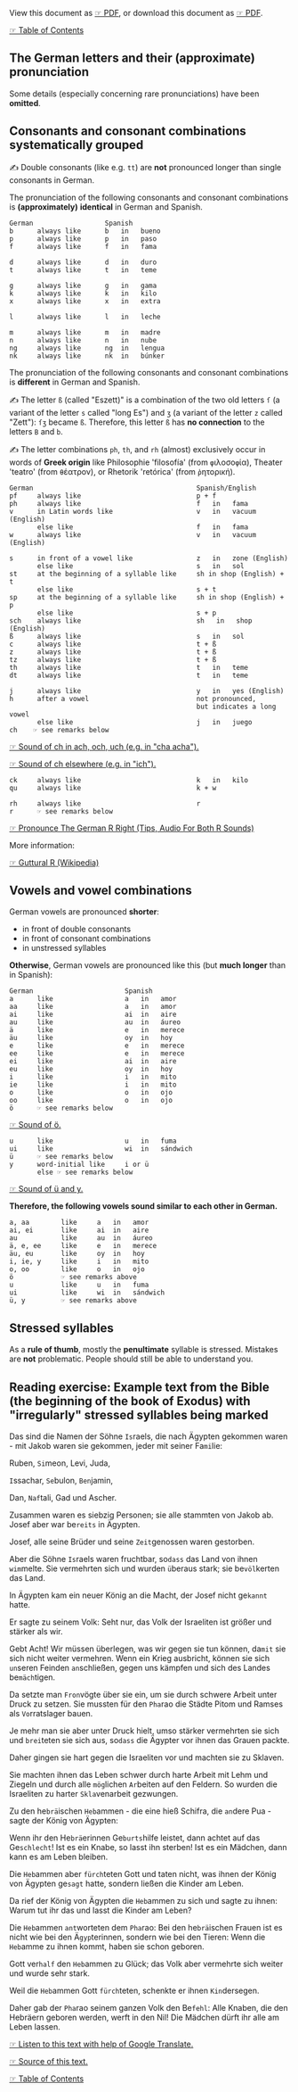 
View this document as [☞ PDF](https://github.com/deduke-men-a-selanna/angel_/blob/main/Pronunciation.pdf), or download this document as [☞ PDF](https://raw.githubusercontent.com/deduke-men-a-selanna/angel_/main/Pronunciation.pdf).

[☞ Table of Contents](https://github.com/deduke-men-a-selanna/angel_/blob/main/Readme.md)


**The German letters and their (approximate) pronunciation**
--

Some details (especially concerning rare pronunciations) have been **omitted**.

Consonants and consonant combinations systematically grouped
--

✍️ Double consonants (like e.g. `tt`) are **not** pronounced longer than single consonants in German.

The pronunciation of the following consonants and consonant combinations is **(approximately)** **identical** in German and Spanish.

	German                  Spanish
    b      always like      b   in   bueno
    p      always like      p   in   paso
    f      always like      f   in   fama

    d      always like      d   in   duro
    t      always like      t   in   teme

    g      always like      g   in   gama
    k      always like      k   in   kilo
    x      always like      x   in   extra

    l      always like      l   in   leche

    m      always like      m   in   madre
    n      always like      n   in   nube
    ng     always like      ng  in   lengua
    nk     always like      nk  in   búnker

The pronunciation of the following consonants and consonant combinations is **different** in German and Spanish.

✍️ The letter `ß` (called "Eszett)" is a combination of the two old letters `ſ` (a variant of the letter `s` called "long Es") and `ʒ` (a variant of the letter `z` called "Zett"): `ſʒ` became `ß`. Therefore, this letter `ß` has **no connection** to the letters `B` and `b`.

✍️ The letter combinations `ph`, `th`, and `rh` (almost) exclusively occur in words of **Greek origin** like Philosophie 'filosofía' (from `φ`ιλοσο`φ`ία), Theater 'teatro' (from `θ`έατρον), or Rhetorik 'retórica' (from `ῥ`ητορική).

	German                                         Spanish/English
    pf     always like                             p + f
    ph     always like                             f   in   fama
    v      in Latin words like                     v   in   vacuum (English)
           else like                               f   in   fama
    w      always like                             v   in   vacuum (English)

    s      in front of a vowel like                z   in   zone (English)
           else like                               s   in   sol
    st     at the beginning of a syllable like     sh in shop (English) + t
           else like                               s + t
    sp     at the beginning of a syllable like     sh in shop (English) + p
           else like                               s + p
    sch    always like                             sh   in   shop (English)
    ß      always like                             s   in   sol
    c      always like                             t + ß
    z      always like                             t + ß
    tz     always like                             t + ß
    th     always like                             t   in   teme
    dt     always like                             t   in   teme

    j      always like                             y   in   yes (English)
    h      after a vowel                           not pronounced,
                                                   but indicates a long vowel
           else like                               j   in   juego
    ch    ☞ see remarks below

[☞ Sound of ch in ach, och, uch (e.g. in "cha acha").](https://upload.wikimedia.org/wikipedia/commons/0/0f/Voiceless_velar_fricative.ogg)

[☞ Sound of ch elsewhere (e.g. in "ich").](https://upload.wikimedia.org/wikipedia/commons/4/43/De-ich.ogg)

    ck     always like                             k   in   kilo
    qu     always like                             k + w

    rh     always like                             r
    r      ☞ see remarks below

[☞ Pronounce The German R Right (Tips, Audio For Both R Sounds)](https://www.meetkleo.com/articles/pronounce-the-german-r-right)

More information:

[☞ Guttural R (Wikipedia)](https://en.wikipedia.org/wiki/Guttural_R)

Vowels and vowel combinations
--

German vowels are pronounced **shorter**:
* in front of double consonants
* in front of consonant combinations
* in unstressed syllables

**Otherwise**, German vowels are pronounced like this (but **much longer** than in Spanish):

	German                       Spanish
    a      like                  a   in   amor
    aa     like                  a   in   amor
    ai     like                  ai  in   aire
    au     like                  au  in   áureo
    ä      like                  e   in   merece
    äu     like                  oy  in   hoy
    e      like                  e   in   merece
    ee     like                  e   in   merece
    ei     like                  ai  in   aire
    eu     like                  oy  in   hoy
    i      like                  i   in   mito
    ie     like                  i   in   mito
    o      like                  o   in   ojo
    oo     like                  o   in   ojo
    ö      ☞ see remarks below

[☞ Sound of ö.](https://upload.wikimedia.org/wikipedia/commons/5/53/Close-mid_front_rounded_vowel.ogg)

    u      like                  u   in   fuma
    ui     like                  wi  in   sándwich
    ü      ☞ see remarks below
    y      word-initial like     i or ü
           else ☞ see remarks below

[☞ Sound of ü and y.](https://upload.wikimedia.org/wikipedia/commons/e/ea/Close_front_rounded_vowel.ogg)

**Therefore, the following vowels sound similar to each other in German.**

    a, aa        like     a   in   amor
    ai, ei       like     ai  in   aire
    au           like     au  in   áureo
    ä, e, ee     like     e   in   merece
    äu, eu       like     oy  in   hoy
    i, ie, y     like     i   in   mito
    o, oo        like     o   in   ojo
    ö            ☞ see remarks above
    u            like     u   in   fuma
    ui           like     wi  in   sándwich
    ü, y         ☞ see remarks above

Stressed syllables
--

As a **rule of thumb**, mostly the **penultimate** syllable is stressed. Mistakes are **not** problematic. People should still be able to understand you.


Reading exercise: Example text from the Bible (the beginning of the book of Exodus) with "irregularly" stressed syllables being marked
--

Das sind die Namen der Söhne `Is`raels, die nach Ägypten gekommen waren - mit Jakob waren sie gekommen, jeder mit seiner Fa`mi`lie:

Ruben, `Si`meon, Levi, Juda,

`I`ssachar, `Se`bulon, `Ben`jamin,

Dan, `Naf`tali, Gad und Ascher.

Zusammen waren es siebzig Personen; sie alle stammten von Jakob ab. Josef aber war be`reits` in Ägypten.

Josef, alle seine Brüder und seine `Zeit`genossen waren gestorben.

Aber die Söhne `Is`raels waren fruchtbar, so`dass` das Land von ihnen `wim`melte. Sie vermehrten sich und wurden `ü`beraus stark; sie be`völ`kerten das Land.

In Ägypten kam ein neuer König an die Macht, der Josef nicht ge`kannt` hatte.

Er sagte zu seinem Volk: Seht nur, das Volk der Israeliten ist größer und stärker als wir.

Gebt Acht! Wir müssen überlegen, was wir gegen sie tun können, da`mit` sie sich nicht weiter vermehren. Wenn ein Krieg ausbricht, können sie sich `un`seren Feinden `an`schließen, gegen uns kämpfen und sich des Landes be`mäch`tigen.

Da setzte man `Fron`vögte über sie ein, um sie durch schwere Arbeit unter Druck zu setzen. Sie mussten für den `Pha`rao die Städte Pitom und Ramses als `Vo`rratslager bauen.

Je mehr man sie aber unter Druck hielt, umso stärker vermehrten sie sich und `brei`teten sie sich aus, so`dass` die Ägypter vor ihnen das Grauen packte.

Daher gingen sie hart gegen die Israeliten vor und machten sie zu Sklaven.

Sie machten ihnen das Leben schwer durch harte Arbeit mit Lehm und Ziegeln und durch alle `mög`lichen `Ar`beiten auf den Feldern. So wurden die Israeliten zu harter `Skla`venarbeit gezwungen.

Zu den he`brä`ischen `Heb`ammen - die eine hieß Schifra, die `an`dere Pua - sagte der König von Ägypten:

Wenn ihr den He`brä`erinnen Ge`burts`hilfe leistet, dann achtet auf das Ge`schlecht`! Ist es ein Knabe, so lasst ihn sterben! Ist es ein Mädchen, dann kann es am Leben bleiben.

Die `Heb`ammen aber `fürch`teten Gott und taten nicht, was ihnen der König von Ägypten ge`sagt` hatte, sondern ließen die Kinder am Leben.

Da rief der König von Ägypten die `Heb`ammen zu sich und sagte zu ihnen: Warum tut ihr das und lasst die Kinder am Leben?

Die `Heb`ammen `ant`worteten dem `Pha`rao: Bei den he`brä`ischen Frauen ist es nicht wie bei den Ä`gyp`terinnen, sondern wie bei den Tieren: Wenn die `Heb`amme zu ihnen kommt, haben sie schon geboren.

Gott ver`half` den `Heb`ammen zu Glück; das Volk aber vermehrte sich weiter und wurde sehr stark.

Weil die `Heb`ammen Gott `fürch`teten, schenkte er ihnen `Kin`dersegen.

Daher gab der `Pha`rao seinem ganzen Volk den Be`fehl`: Alle Knaben, die den Hebräern geboren werden, werft in den Nil! Die Mädchen dürft ihr alle am Leben lassen.

[☞ Listen to this text with help of Google Translate.](https://translate.google.com/?hl=de&sl=de&tl=es&text=Das%20sind%20die%20Namen%20der%20S%C3%B6hne%20Israels%2C%20die%20nach%20%C3%84gypten%20gekommen%20waren%20-%20mit%20Jakob%20waren%20sie%20gekommen%2C%20jeder%20mit%20seiner%20Familie%3A%09%0ARuben%2C%20Simeon%2C%20Levi%2C%20Juda%2C%09%0AIssachar%2C%20Sebulon%2C%20Benjamin%2C%09%0ADan%2C%20Naftali%2C%20Gad%20und%20Ascher.%09%0AZusammen%20waren%20es%20siebzig%20Personen%3B%20sie%20alle%20stammten%20von%20Jakob%20ab.%20Josef%20aber%20war%20bereits%20in%20%C3%84gypten.%09%0AJosef%2C%20alle%20seine%20Br%C3%BCder%20und%20seine%20Zeitgenossen%20waren%20gestorben.%09%0AAber%20die%20S%C3%B6hne%20Israels%20waren%20fruchtbar%2C%20sodass%20das%20Land%20von%20ihnen%20wimmelte.%20Sie%20vermehrten%20sich%20und%20wurden%20%C3%BCberaus%20stark%3B%20sie%20bev%C3%B6lkerten%20das%20Land.%09%0AIn%20%C3%84gypten%20kam%20ein%20neuer%20K%C3%B6nig%20an%20die%20Macht%2C%20der%20Josef%20nicht%20gekannt%20hatte.%09%0AEr%20sagte%20zu%20seinem%20Volk%3A%20Seht%20nur%2C%20das%20Volk%20der%20Israeliten%20ist%20gr%C3%B6%C3%9Fer%20und%20st%C3%A4rker%20als%20wir.%09%0AGebt%20Acht!%20Wir%20m%C3%BCssen%20%C3%BCberlegen%2C%20was%20wir%20gegen%20sie%20tun%20k%C3%B6nnen%2C%20damit%20sie%20sich%20nicht%20weiter%20vermehren.%20Wenn%20ein%20Krieg%20ausbricht%2C%20k%C3%B6nnen%20sie%20sich%20unseren%20Feinden%20anschlie%C3%9Fen%2C%20gegen%20uns%20k%C3%A4mpfen%20und%20sich%20des%20Landes%20bem%C3%A4chtigen.%09%0ADa%20setzte%20man%20Fronv%C3%B6gte%20%C3%BCber%20sie%20ein%2C%20um%20sie%20durch%20schwere%20Arbeit%20unter%20Druck%20zu%20setzen.%20Sie%20mussten%20f%C3%BCr%20den%20Pharao%20die%20St%C3%A4dte%20Pitom%20und%20Ramses%20als%20Vorratslager%20bauen.%09%0AJe%20mehr%20man%20sie%20aber%20unter%20Druck%20hielt%2C%20umso%20st%C3%A4rker%20vermehrten%20sie%20sich%20und%20breiteten%20sie%20sich%20aus%2C%20sodass%20die%20%C3%84gypter%20vor%20ihnen%20das%20Grauen%20packte.%09%0ADaher%20gingen%20sie%20hart%20gegen%20die%20Israeliten%20vor%20und%20machten%20sie%20zu%20Sklaven.%09%0ASie%20machten%20ihnen%20das%20Leben%20schwer%20durch%20harte%20Arbeit%20mit%20Lehm%20und%20Ziegeln%20und%20durch%20alle%20m%C3%B6glichen%20Arbeiten%20auf%20den%20Feldern.%20So%20wurden%20die%20Israeliten%20zu%20harter%20Sklavenarbeit%20gezwungen.%09%0AZu%20den%20hebr%C3%A4ischen%20Hebammen%20-%20die%20eine%20hie%C3%9F%20Schifra%2C%20die%20andere%20Pua%20-%20sagte%20der%20K%C3%B6nig%20von%20%C3%84gypten%3A%09%0AWenn%20ihr%20den%20Hebr%C3%A4erinnen%20Geburtshilfe%20leistet%2C%20dann%20achtet%20auf%20das%20Geschlecht!%20Ist%20es%20ein%20Knabe%2C%20so%20lasst%20ihn%20sterben!%20Ist%20es%20ein%20M%C3%A4dchen%2C%20dann%20kann%20es%20am%20Leben%20bleiben.%09%0ADie%20Hebammen%20aber%20f%C3%BCrchteten%20Gott%20und%20taten%20nicht%2C%20was%20ihnen%20der%20K%C3%B6nig%20von%20%C3%84gypten%20gesagt%20hatte%2C%20sondern%20lie%C3%9Fen%20die%20Kinder%20am%20Leben.%09%0ADa%20rief%20der%20K%C3%B6nig%20von%20%C3%84gypten%20die%20Hebammen%20zu%20sich%20und%20sagte%20zu%20ihnen%3A%20Warum%20tut%20ihr%20das%20und%20lasst%20die%20Kinder%20am%20Leben%3F%09%0ADie%20Hebammen%20antworteten%20dem%20Pharao%3A%20Bei%20den%20hebr%C3%A4ischen%20Frauen%20ist%20es%20nicht%20wie%20bei%20den%20%C3%84gypterinnen%2C%20sondern%20wie%20bei%20den%20Tieren%3A%20Wenn%20die%20Hebamme%20zu%20ihnen%20kommt%2C%20haben%20sie%20schon%20geboren.%09%0AGott%20verhalf%20den%20Hebammen%20zu%20Gl%C3%BCck%3B%20das%20Volk%20aber%20vermehrte%20sich%20weiter%20und%20wurde%20sehr%20stark.%09%0AWeil%20die%20Hebammen%20Gott%20f%C3%BCrchteten%2C%20schenkte%20er%20ihnen%20Kindersegen.%09%0ADaher%20gab%20der%20Pharao%20seinem%20ganzen%20Volk%20den%20Befehl%3A%20Alle%20Knaben%2C%20die%20den%20Hebr%C3%A4ern%20geboren%20werden%2C%20werft%20in%20den%20Nil!%20Die%20M%C3%A4dchen%20d%C3%BCrft%20ihr%20alle%20am%20Leben%20lassen.&op=translate)

[☞ Source of this text.](https://www.uibk.ac.at/theol/leseraum/bibel/ex1.html)

[☞ Table of Contents](https://github.com/deduke-men-a-selanna/angel_/blob/main/Readme.md)


